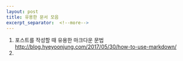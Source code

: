 ```yaml
---
layout: post
title: 유용한 문서 모음
excerpt_separator:  <!--more-->
---
```


1. 포스트를 작성할 때 유용한 마크다운 문법
http://blog.hyeyoonjung.com/2017/05/30/how-to-use-markdown/
1. 
